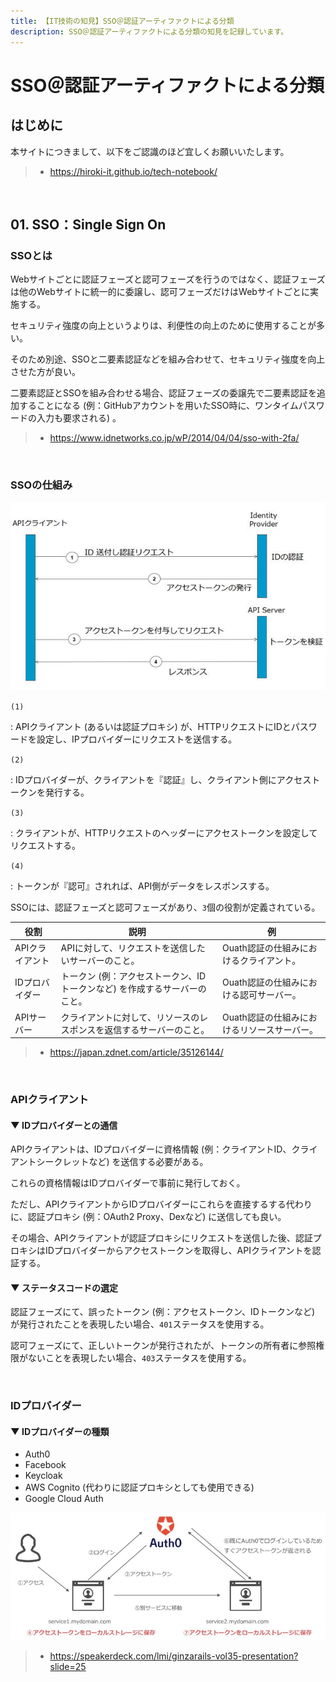 ```yaml
---
title: 【IT技術の知見】SSO＠認証アーティファクトによる分類
description: SSO＠認証アーティファクトによる分類の知見を記録しています。
---
```


# SSO＠認証アーティファクトによる分類

## はじめに

本サイトにつきまして、以下をご認識のほど宜しくお願いいたします。

> - https://hiroki-it.github.io/tech-notebook/

<br>

## 01. SSO：Single Sign On

### SSOとは

Webサイトごとに認証フェーズと認可フェーズを行うのではなく、認証フェーズは他のWebサイトに統一的に委譲し、認可フェーズだけはWebサイトごとに実施する。

セキュリティ強度の向上というよりは、利便性の向上のために使用することが多い。

そのため別途、SSOと二要素認証などを組み合わせて、セキュリティ強度を向上させた方が良い。

二要素認証とSSOを組み合わせる場合、認証フェーズの委譲先で二要素認証を追加することになる (例：GitHubアカウントを用いたSSO時に、ワンタイムパスワードの入力も要求される) 。

> - https://www.idnetworks.co.jp/wP/2014/04/04/sso-with-2fa/

<br>

### SSOの仕組み

![sso](https://raw.githubusercontent.com/hiroki-it/tech-notebook-images/master/images/sso.jpg)

`(1)`

: APIクライアント (あるいは認証プロキシ) が、HTTPリクエストにIDとパスワードを設定し、IPプロバイダーにリクエストを送信する。

`(2)`

: IDプロバイダーが、クライアントを『認証』し、クライアント側にアクセストークンを発行する。

`(3)`

: クライアントが、HTTPリクエストのヘッダーにアクセストークンを設定してリクエストする。

`(4)`

: トークンが『認可』されれば、API側がデータをレスポンスする。

SSOには、認証フェーズと認可フェーズがあり、`3`個の役割が定義されている。

| 役割            | 説明                                                                       | 例                                          |
| --------------- | -------------------------------------------------------------------------- | ------------------------------------------- |
| APIクライアント | APIに対して、リクエストを送信したいサーバーのこと。                        | Ouath認証の仕組みにおけるクライアント。     |
| IDプロバイダー  | トークン (例：アクセストークン、IDトークンなど) を作成するサーバーのこと。 | Ouath認証の仕組みにおける認可サーバー。     |
| APIサーバー     | クライアントに対して、リソースのレスポンスを返信するサーバーのこと。       | Ouath認証の仕組みにおけるリソースサーバー。 |

> - https://japan.zdnet.com/article/35126144/

<br>

### APIクライアント

#### ▼ IDプロバイダーとの通信

APIクライアントは、IDプロバイダーに資格情報 (例：クライアントID、クライアントシークレットなど) を送信する必要がある。

これらの資格情報はIDプロバイダーで事前に発行しておく。

ただし、APIクライアントからIDプロバイダーにこれらを直接するする代わりに、認証プロキシ (例：OAuth2 Proxy、Dexなど) に送信しても良い。

その場合、APIクライアントが認証プロキシにリクエストを送信した後、認証プロキシはIDプロバイダーからアクセストークンを取得し、APIクライアントを認証する。

#### ▼ ステータスコードの選定

認証フェーズにて、誤ったトークン (例：アクセストークン、IDトークンなど) が発行されたことを表現したい場合、`401`ステータスを使用する。

認可フェーズにて、正しいトークンが発行されたが、トークンの所有者に参照権限がないことを表現したい場合、`403`ステータスを使用する。

<br>

### IDプロバイダー

#### ▼ IDプロバイダーの種類

- Auth0
- Facebook
- Keycloak
- AWS Cognito (代わりに認証プロキシとしても使用できる)
- Google Cloud Auth

![auth0_sso](https://raw.githubusercontent.com/hiroki-it/tech-notebook-images/master/images/auth0_sso.png)

> - https://speakerdeck.com/lmi/ginzarails-vol35-presentation?slide=25

<br>
